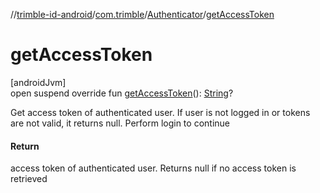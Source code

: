 //[trimble-id-android](../../../index.md)/[com.trimble](../index.md)/[Authenticator](index.md)/[getAccessToken](get-access-token.md)

# getAccessToken

[androidJvm]\
open suspend override fun [getAccessToken](get-access-token.md)(): [String](https://kotlinlang.org/api/latest/jvm/stdlib/kotlin/-string/index.html)?

Get access token of authenticated user. If user is not logged in or tokens are not valid, it returns null. Perform login to continue

#### Return

access token of authenticated user. Returns null if no access token is retrieved
